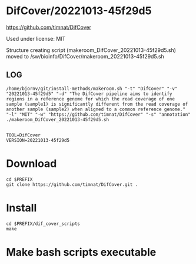 DifCover/20221013-45f29d5
========================

<https://github.com/timnat/DifCover>

Used under license:
MIT


Structure creating script (makeroom_DifCover_20221013-45f29d5.sh) moved to /sw/bioinfo/DifCover/makeroom_20221013-45f29d5.sh

LOG
---

    /home/bjornv/git/install-methods/makeroom.sh "-t" "DifCover" "-v" "20221013-45f29d5" "-d" "The DifCover pipeline aims to identify regions in a reference genome for which the read coverage of one sample (sample1) is significantly different from the read coverage of another sample (sample2) when aligned to a common reference genome." "-l" "MIT" "-w" "https://github.com/timnat/DifCover" "-s" "annotation"
    ./makeroom_DifCover_20221013-45f29d5.sh


    TOOL=DifCover
    VERSION=20221013-45f29d5


# Download 
    cd $PREFIX
    git clone https://github.com/timnat/DifCover.git .

# Install
    cd $PREFIX/dif_cover_scripts
    make

# Make bash scripts executable
    

